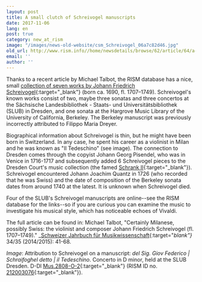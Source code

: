 ```yaml
---
layout: post
title: A small clutch of Schreivogel manuscripts
date: 2017-11-06
lang: en
post: true
category: new_at_rism
image: "/images/news-old-website/csm_Schreivogel_06a7c82d46.jpg"
old_url: http://www.rism.info//home/newsdetails/browse/62/article/64/a-small-clutch-of-schreivogel-manuscripts.html
email: ''
author: ''
---
```


Thanks to a recent article by Michael Talbot, the RISM database has a nice, small [collection of seven works by Johann Friedrich Schreivogel](https://opac.rism.info/search?View=rism&author=Schreivogel&Language=en){:target="_blank"} (born ca. 1690, fl. 1707–1749). Schreivogel's known works consist of two, maybe three sonatas and three concertos at the Sächsische Landesbibliothek - Staats- und Universitätsbibliothek (SLUB) in Dresden, and one sonata at the Hargrove Music Library of the University of California, Berkeley. The Berkeley manuscript was previously incorrectly attributed to Filippo Maria Dreyer.

Biographical information about Schreivogel is thin, but he might have been born in Switzerland. In any case, he spent his career as a violinist in Milan and he was known as "Il Tedeschino" (see image). The connection to Dresden comes through the copyist Johann Georg Pisendel, who was in Venice in 1716-1717 and subsequently added 6 Schreivogel pieces to the Dresden Court's music collection (the famed [Schrank II](http://www.schrank-zwei.de/){:target="_blank"}). Schreivogel encountered Johann Joachim Quantz in 1726 (who recorded that he was Swiss) and the date of composition of the Berkeley sonata dates from around 1740 at the latest. It is unknown when Schreivogel died.

Four of the SLUB's Schreivogel manuscripts are online--see the RISM database for the links--so if you are curious you can examine the music to investigate his musical style, which has noticeable echoes of Vivaldi.

The full article can be found in:
Michael Talbot, "Certainly Milanese, possibly Swiss: the violinist and composer Johann Friedrich Schreivogel (fl. 1707–1749)." _[Schweizer Jahrbuch für Musikwissenschaft](http://www.smg-ssm.ch/smg/Forschung-Publikationen/Editionen/Jahrbuch.html){:target="_blank"}_ 34/35 (2014/2015): 41-68.

_Image_: Attribution to Schreivogel on a manuscript: _del Sig. Giov Federico | Schraifoghel detto | il Tedeschino_. Concerto in D minor, held at the SLUB Dresden. D-Dl [Mus.2808-O-2](http://digital.slub-dresden.de/ppn314935770){:target="_blank"} (RISM ID no. [212003076](https://opac.rism.info/search?id=212003076&Language=en){:target="_blank"}).

